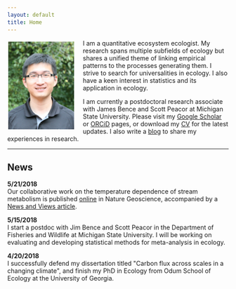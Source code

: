 ```yaml
---
layout: default
title: Home
---
```

<p><img align="left" src="/files/song_potrait.jpg" width="150" style="margin:5px 20px 2px 2px;"/>

I am a quantitative ecosystem ecologist. My research spans multiple subfields of ecology but shares a unified theme of linking empirical patterns to the processes generating them. I strive to search for universalities in ecology. I also have a keen interest in statistics and its application in ecology.</p>

I am currently a postdoctoral research associate with James Bence and Scott Peacor at Michigan State University. Please visit my <a href="https://scholar.google.com/citations?user=farbSBEAAAAJ&hl=en">Google Scholar</a> or <a href="https://orcid.org/0000-0001-8225-4490">ORCiD</a> pages, or download my <a href="/files/CV_Song.pdf">CV</a> for the latest updates. I also write a <a href="http://songchao1986.wordpress.com">blog</a> to share my experiences in research.
<br clear="left"/>

---  
## News

**5/21/2018**  
Our collaborative work on the temperature dependence of stream metabolism is published [online](https://www.nature.com/articles/s41561-018-0125-5) in Nature Geoscience, accompanied by a [News and Views article](https://www.nature.com/articles/s41561-018-0148-y).

**5/15/2018**  
I start a postdoc with Jim Bence and Scott Peacor in the Department of Fisheries and Wildlife at Michigan State University. I will be working on evaluating and developing statistical methods for meta-analysis in ecology.

**4/20/2018**  
I successfully defend my dissertation titled "Carbon flux across scales in a changing climate", and finish my PhD in Ecology from Odum School of Ecology at the University of Georgia.
